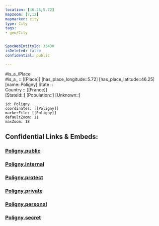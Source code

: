 ```yaml
---
location: [46.25,5.72] 
mapzoom: [7,12] 
mapmarker: city 
type: City
tags:
- geo/City


SpocWebEntityId: 33430
isDeleted: false
confidential: public

---
```

#is_a_/Place  
#is_a_ :: [[Place]] 
[has_place_longitude::5.72] 
[has_place_latitude::46.25] 
[name::Poligny] 
State ::  
Country :: [[France]]  
[StateId::] 
[Population::] 
[Unknown::] 


```leaflet
id: Poligny
coordinates: [[Poligny]] 
markerFile: [[Poligny]] 
defaultZoom: 11 
maxZoom: 18
```


## Confidential Links & Embeds: 

### [Poligny.public](/_public/\Earth\Continent\Europe\Europe~West\France\regions~France\Auvergne-Rhône-Alpes\departments~Auvergne-Rhône-Alpes\Ain\communes~Ain\Nantua\cities~NantuaPoligny.public.md) 

### [Poligny.internal](/_internal/\Earth\Continent\Europe\Europe~West\France\regions~France\Auvergne-Rhône-Alpes\departments~Auvergne-Rhône-Alpes\Ain\communes~Ain\Nantua\cities~NantuaPoligny.internal.md) 

### [Poligny.protect](/_protect/\Earth\Continent\Europe\Europe~West\France\regions~France\Auvergne-Rhône-Alpes\departments~Auvergne-Rhône-Alpes\Ain\communes~Ain\Nantua\cities~NantuaPoligny.protect.md) 

### [Poligny.private](/_private/\Earth\Continent\Europe\Europe~West\France\regions~France\Auvergne-Rhône-Alpes\departments~Auvergne-Rhône-Alpes\Ain\communes~Ain\Nantua\cities~NantuaPoligny.private.md) 

### [Poligny.personal](/_personal/\Earth\Continent\Europe\Europe~West\France\regions~France\Auvergne-Rhône-Alpes\departments~Auvergne-Rhône-Alpes\Ain\communes~Ain\Nantua\cities~NantuaPoligny.personal.md) 

### [Poligny.secret](/_secret/\Earth\Continent\Europe\Europe~West\France\regions~France\Auvergne-Rhône-Alpes\departments~Auvergne-Rhône-Alpes\Ain\communes~Ain\Nantua\cities~NantuaPoligny.secret.md)

